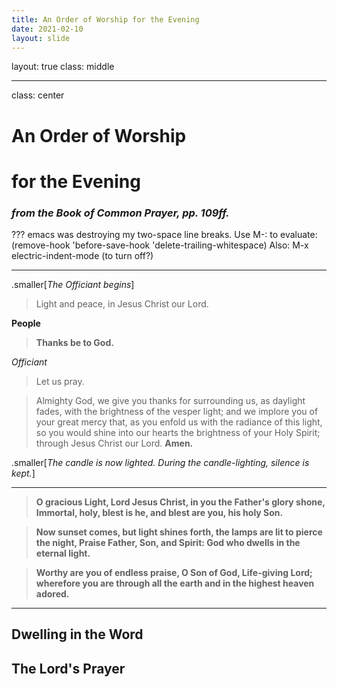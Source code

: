 ```yaml
---
title: An Order of Worship for the Evening
date: 2021-02-10
layout: slide
---
```

layout: true
class: middle

---
class: center
# An Order of Worship
# for the Evening
### _from the Book of Common Prayer, pp. 109ff._
???
emacs was destroying my two-space line breaks.
Use M-: to evaluate:
(remove-hook 'before-save-hook 'delete-trailing-whitespace)
Also: M-x electric-indent-mode (to turn off?)

---
.smaller[*The Officiant begins*]
> Light and peace, in Jesus Christ our Lord.

**People**
> **Thanks be to God.**

*Officiant*
> Let us pray.

> Almighty God, we give you thanks for surrounding us, as daylight fades, with the brightness of the vesper light; and we implore you of your great mercy that, as you enfold us with the radiance of this light, so you would shine into our hearts the brightness of your Holy Spirit; through Jesus Christ our Lord. **Amen.**

.smaller[*The candle is now lighted. During the candle-lighting, silence is kept.*]

---
> **O gracious Light, Lord Jesus Christ,
in you the Father's glory shone,
Immortal, holy, blest is he,
and blest are you, his holy Son.**

> **Now sunset comes, but light shines forth,
the lamps are lit to pierce the night,
Praise Father, Son, and Spirit: God
who dwells in the eternal light.**

> **Worthy are you of endless praise,
O Son of God, Life-giving Lord;
wherefore you are through all the earth
and in the highest heaven adored.**

---

## Dwelling in the Word

## The Lord's Prayer

